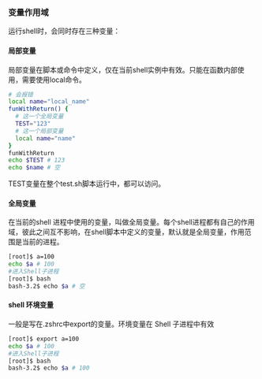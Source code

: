 ### 变量作用域

运行shell时，会同时存在三种变量：

#### 局部变量

局部变量在脚本或命令中定义，仅在当前shell实例中有效。只能在函数内部使用，需要使用local命令。

```bash
# 会报错
local name="local_name"
funWithReturn() {
  # 这一个全局变量
  TEST="123"
  # 这一个局部变量
  local name="name"
}
funWithReturn
echo $TEST # 123
echo $name # 空
```

TEST变量在整个test.sh脚本运行中，都可以访问。

#### 全局变量

在当前的shell 进程中使用的变量，叫做全局变量。每个shell进程都有自己的作用域，彼此之间互不影响，在shell脚本中定义的变量，默认就是全局变量，作用范围是当前的进程。

```bash
[root]$ a=100
echo $a # 100
#进入Shell子进程
[root]$ bash
bash-3.2$ echo $a # 空
```

#### shell 环境变量

一般是写在.zshrc中export的变量。环境变量在 Shell 子进程中有效

```bash
[root]$ export a=100
echo $a # 100
#进入Shell子进程
[root]$ bash
bash-3.2$ echo $a # 100
```
